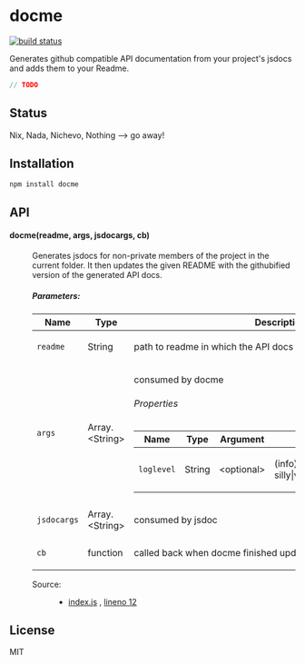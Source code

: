 # docme
[![build status](https://secure.travis-ci.org/thlorenz/docme.png)](http://travis-ci.org/thlorenz/docme)

Generates github compatible API documentation from your project's jsdocs and adds them to your Readme.

```js
// TODO
```

## Status

Nix, Nada, Nichevo, Nothing --> go away!
## Installation

    npm install docme

## API

<div class="jsdoc-githubify">
<section>
<article>
<div class="container-overview">
<dl class="details">
</dl>
</div>
<dl>
<dt>
<h4 class="name" id="docme"><span class="type-signature"></span>docme<span class="signature">(readme, args, jsdocargs, cb)</span><span class="type-signature"></span></h4>
</dt>
<dd>
<div class="description">
<p>Generates jsdocs for non-private members of the project in the current folder.
It then updates the given README with the githubified version of the generated API docs.</p>
</div>
<h5>Parameters:</h5>
<table class="params">
<thead>
<tr>
<th>Name</th>
<th>Type</th>
<th class="last">Description</th>
</tr>
</thead>
<tbody>
<tr>
<td class="name"><code>readme</code></td>
<td class="type">
<span class="param-type">String</span>
</td>
<td class="description last"><p>path to readme in which the API docs should be updated</p></td>
</tr>
<tr>
<td class="name"><code>args</code></td>
<td class="type">
<span class="param-type">Array.&lt;String></span>
</td>
<td class="description last"><p>consumed by docme</p>
<h6>Properties</h6>
<table class="params">
<thead>
<tr>
<th>Name</th>
<th>Type</th>
<th>Argument</th>
<th class="last">Description</th>
</tr>
</thead>
<tbody>
<tr>
<td class="name"><code>loglevel</code></td>
<td class="type">
<span class="param-type">String</span>
</td>
<td class="attributes">
&lt;optional><br>
</td>
<td class="description last"><p>(info) level at which to log: silly|verbose|info|warn|error|silent</p></td>
</tr>
</tbody>
</table>
</td>
</tr>
<tr>
<td class="name"><code>jsdocargs</code></td>
<td class="type">
<span class="param-type">Array.&lt;String></span>
</td>
<td class="description last"><p>consumed by jsdoc</p></td>
</tr>
<tr>
<td class="name"><code>cb</code></td>
<td class="type">
<span class="param-type">function</span>
</td>
<td class="description last"><p>called back when docme finished updating the README</p></td>
</tr>
</tbody>
</table>
<dl class="details">
<dt class="tag-source">Source:</dt>
<dd class="tag-source"><ul class="dummy">
<li>
<a href="https://github.com/thlorenz/docme/blob/master/index.js">index.js</a>
<span>, </span>
<a href="https://github.com/thlorenz/docme/blob/master/index.js#L12">lineno 12</a>
</li>
</ul></dd>
</dl>
</dd>
</dl>
</article>
</section>
</div>

## License

MIT
